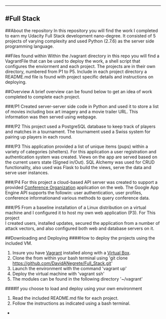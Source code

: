 ----
#Full Stack 
----


##About the repository 
In this repository you will find the work I completed to earn my Udacity 
Full Stack development nano-degree. It consisted of 5 projects of varying complexity
and used Python (2.7.6) as the server side programming language. 

##Files found within
Within the /vagrant directory in this repo you will find a VagrantFile that 
can be used to deploy the work, a shell script that configures the enviorment and 
each project. The projects are in their own directory, numbered from P1 to P5. 
Include in each project directory a README.md file is found with project specific
details and instructions on deploying.


##Overview
A brief overview can be found below to get an idea of work completed
to complete each project.

###/P1
Created server-server side code in Python and used it to store a list of 
movies including box art imagery and a movie trailer URL. This information
was then served using webpage.

###/P2
This project used a PostgreSQL database to keep track of players and 
matches in a tournament. The tournament used a Swiss system for pairing 
up players in each round.

###/P3
This application provided a list of unique items (pups) within a variety of 
categories (shelters). For this application a user registration and authentication 
system was created. Views on the app are served based on the current users state
(Signed in/Out). SQL Alchemy was used for CRUD functionality, also used was Flask to 
build the views, serve the data and serve user instances. 

###/P4
For this project a cloud-based API server was created to support a provided 
[Conference Organization](https://github.com/udacity/ud858/tree/master/ConferenceCentral_Complete) application on the web. The Google App Engine API supports the followin: user authentication, user profiles,
conference informationand various methods to query conference data.

###/P5
From a baseline installation of a Linux distribution on a virtual machine 
and I configured it to host my own web application (P3). For This project  
I created users, installed updates, secured the application from a number of attack vectors, 
and also configured both web and database servers on it. 


##Downloading and Deploying
####How to deploy the projects using the included VM. 
  1. Insure you have [Vagrant](https://www.vagrantup.com/downloads.html) installed along with a [Virtual Box](https://www.virtualbox.org/wiki/Downloads).
  2. Clone the from within your bash terminal using 
    'git clone https://github.com/DavidANegrete/Full_Stack.git'
  3. Launch the environment with the command 
    'vagrant up'
  4. Deploy the virtual machine with 
    'vagrant ssh'
  5. The modules can be found in the following directory 
    '~/vagrant'
    

####If you choose to load and deploy using your own environment
  1. Read the included README.md file for each project. 
  2. Follow the instructions as indicated using a bash terminal.

-
